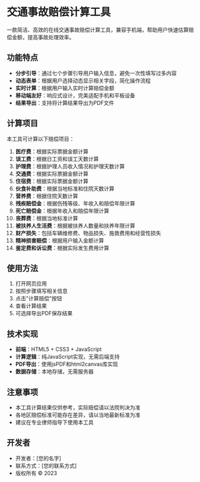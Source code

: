 # 交通事故赔偿计算工具

一款简洁、高效的在线交通事故赔偿计算工具，兼容手机端，帮助用户快速估算赔偿金额，提高事故处理效率。

## 功能特点

- **分步引导**：通过七个步骤引导用户输入信息，避免一次性填写过多内容
- **动态表单**：根据用户选择动态显示相关字段，简化操作流程
- **实时计算**：根据用户输入实时计算赔偿金额
- **移动端友好**：响应式设计，完美适配手机和平板设备
- **结果导出**：支持将计算结果导出为PDF文件

## 计算项目

本工具可计算以下赔偿项目：

1. **医疗费**：根据实际票据金额计算
2. **误工费**：根据日工资和误工天数计算
3. **护理费**：根据护理人员收入情况和护理天数计算
4. **交通费**：根据实际票据金额计算
5. **住宿费**：根据实际票据金额计算
6. **伙食补助费**：根据当地标准和住院天数计算
7. **营养费**：根据住院天数计算
8. **残疾赔偿金**：根据伤残等级、年收入和赔偿年限计算
9. **死亡赔偿金**：根据年收入和赔偿年限计算
10. **丧葬费**：根据当地标准计算
11. **被扶养人生活费**：根据被扶养人数量和扶养年限计算
12. **财产损失**：包括车辆维修费、物品损失、施救费用和经营性损失
13. **精神损害赔偿**：根据用户输入金额计算
14. **鉴定费和诉讼费**：根据实际发生费用计算

## 使用方法

1. 打开网页应用
2. 按照步骤填写相关信息
3. 点击"计算赔偿"按钮
4. 查看计算结果
5. 可选择导出PDF保存结果

## 技术实现

- **前端**：HTML5 + CSS3 + JavaScript
- **计算逻辑**：纯JavaScript实现，无需后端支持
- **PDF导出**：使用jsPDF和html2canvas库实现
- **数据存储**：本地存储，无需服务器

## 注意事项

- 本工具计算结果仅供参考，实际赔偿请以法院判决为准
- 各地区赔偿标准可能存在差异，请以当地最新标准为准
- 建议在专业律师指导下使用本工具

## 开发者

- 开发者：[您的名字]
- 联系方式：[您的联系方式]
- 版权所有 © 2023 